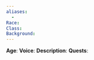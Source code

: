 ```yaml
---
aliases:
  - 
Race: 
Class: 
Background:
---
```

**Age**: 
**Voice**: 
**Description**: 
**Quests**:
